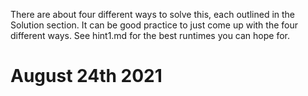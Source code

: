 There are about four different ways to solve this, each outlined in the Solution section. It can be good practice to 
just come up with the four different ways. See hint1.md for the best runtimes you can hope for.

# August 24th 2021
